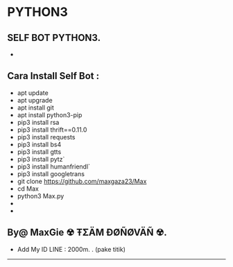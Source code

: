 # PYTHON3
SELF BOT PYTHON3.
------
-
Cara Install Self Bot :
-----------------
- apt update
- apt upgrade
- apt install git
- apt install python3-pip
- pip3 install rsa
- pip3 install thrift==0.11.0
- pip3 install requests
- pip3 install bs4
- pip3 install gtts
- pip3 install pytz`
- pip3 install humanfriendl`
- pip3 install googletrans
- git clone https://github.com/maxgaza23/Max
- cd Max
- python3 Max.py
- 
- 

By@ MaxGie ☢ ŦΣÄM ƉØÑØVÄÑ ☢.
------
- Add My ID LINE : 2000m. . (pake titik)
------
